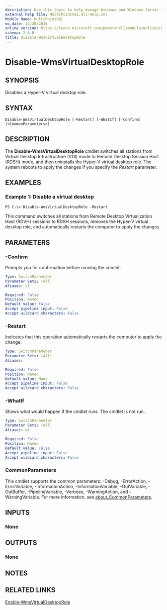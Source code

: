 ```yaml
---
description: Use this topic to help manage Windows and Windows Server technologies with Windows PowerShell.
external help file: MultiPointVdi.dll-Help.xml
Module Name: MultiPointVdi
ms.date: 12/20/2016
online version: https://learn.microsoft.com/powershell/module/multipointvdi/disable-wmsvirtualdesktoprole?view=windowsserver2025-ps&wt.mc_id=ps-gethelp
schema: 2.0.0
title: Disable-WmsVirtualDesktopRole
---
```


# Disable-WmsVirtualDesktopRole

## SYNOPSIS
Disables a Hyper-V virtual desktop role.

## SYNTAX

```
Disable-WmsVirtualDesktopRole [-Restart] [-WhatIf] [-Confirm] [<CommonParameters>]
```

## DESCRIPTION
The **Disable-WmsVirtualDesktopRole** cmdlet switches all stations from Virtual Desktop Infrastructure (VDI) mode to Remote Desktop Session Host (RDSH) mode, and then uninstalls the Hyper-V virtual desktop role.
The system reboots to apply the changes if you specify the *Restart* parameter.

## EXAMPLES

### Example 1: Disable a virtual desktop
```
PS C:\> Disable-WmsVirtualDesktopRole -Restart
```

This command switches all stations from Remote Desktop Virtualization Host (RDVH) sessions to RDSH sessions, removes the Hyper-V virtual desktop role, and automatically restarts the computer to apply the changes.

## PARAMETERS

### -Confirm
Prompts you for confirmation before running the cmdlet.

```yaml
Type: SwitchParameter
Parameter Sets: (All)
Aliases: cf

Required: False
Position: Named
Default value: False
Accept pipeline input: False
Accept wildcard characters: False
```

### -Restart
Indicates that this operation automatically restarts the computer to apply the change.

```yaml
Type: SwitchParameter
Parameter Sets: (All)
Aliases:

Required: False
Position: Named
Default value: None
Accept pipeline input: False
Accept wildcard characters: False
```

### -WhatIf
Shows what would happen if the cmdlet runs.
The cmdlet is not run.

```yaml
Type: SwitchParameter
Parameter Sets: (All)
Aliases: wi

Required: False
Position: Named
Default value: False
Accept pipeline input: False
Accept wildcard characters: False
```

### CommonParameters
This cmdlet supports the common parameters: -Debug, -ErrorAction, -ErrorVariable, -InformationAction, -InformationVariable, -OutVariable, -OutBuffer, -PipelineVariable, -Verbose, -WarningAction, and -WarningVariable. For more information, see [about_CommonParameters](https://go.microsoft.com/fwlink/?LinkID=113216).

## INPUTS

### None

## OUTPUTS

### None

## NOTES

## RELATED LINKS

[Enable-WmsVirtualDesktopRole](./Enable-WmsVirtualDesktopRole.md)

